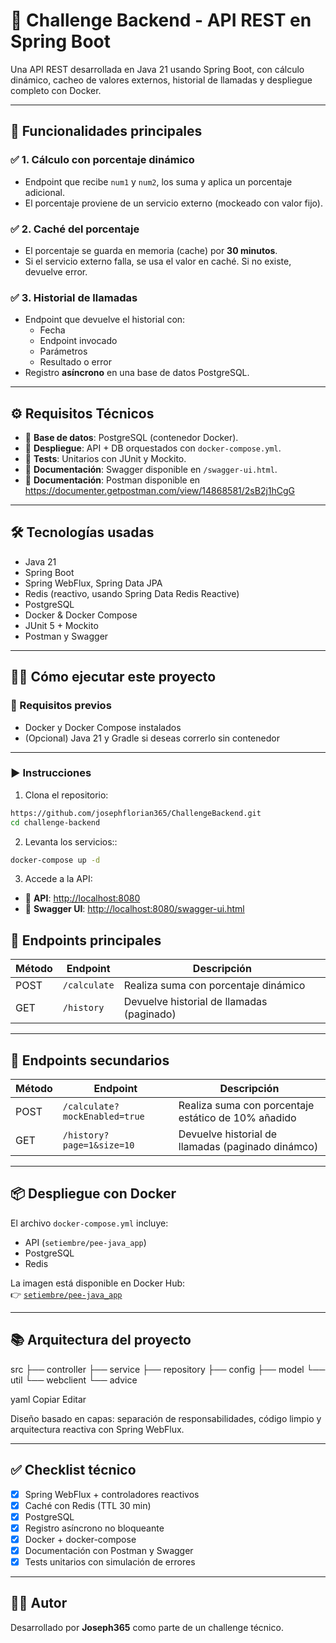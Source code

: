 # 🚀 Challenge Backend - API REST en Spring Boot

Una API REST desarrollada en Java 21 usando Spring Boot, con cálculo dinámico, cacheo de valores externos, historial de llamadas y despliegue completo con Docker.

---

## 📌 Funcionalidades principales

### ✅ 1. Cálculo con porcentaje dinámico
- Endpoint que recibe `num1` y `num2`, los suma y aplica un porcentaje adicional.
- El porcentaje proviene de un servicio externo (mockeado con valor fijo).

### ✅ 2. Caché del porcentaje
- El porcentaje se guarda en memoria (cache) por **30 minutos**.
- Si el servicio externo falla, se usa el valor en caché. Si no existe, devuelve error.

### ✅ 3. Historial de llamadas
- Endpoint que devuelve el historial con:
  - Fecha
  - Endpoint invocado
  - Parámetros
  - Resultado o error
- Registro **asíncrono** en una base de datos PostgreSQL.

---

## ⚙️ Requisitos Técnicos

- 🐘 **Base de datos**: PostgreSQL (contenedor Docker).
- 🐳 **Despliegue**: API + DB orquestados con `docker-compose.yml`.
- 🧪 **Tests**: Unitarios con JUnit y Mockito.
- 📄 **Documentación**: Swagger disponible en `/swagger-ui.html`.
- 📄 **Documentación**: Postman disponible en https://documenter.getpostman.com/view/14868581/2sB2j1hCgG
---

## 🛠️ Tecnologías usadas

- Java 21  
- Spring Boot  
- Spring WebFlux, Spring Data JPA  
- Redis (reactivo, usando Spring Data Redis Reactive)  
- PostgreSQL  
- Docker & Docker Compose  
- JUnit 5 + Mockito  
- Postman y Swagger

---

## 🧑‍💻 Cómo ejecutar este proyecto

### 🔧 Requisitos previos

- Docker y Docker Compose instalados
- (Opcional) Java 21 y Gradle si deseas correrlo sin contenedor

---

### ▶️ Instrucciones

1. Clona el repositorio:
```bash
https://github.com/josephflorian365/ChallengeBackend.git
cd challenge-backend
```
2. Levanta los servicios::
```bash
docker-compose up -d
```
3. Accede a la API:
- 🧩 **API**: [http://localhost:8080](http://localhost:8080)
- 📄 **Swagger UI**: [http://localhost:8080/swagger-ui.html](http://localhost:8080/swagger-ui.html)

## 🧭 Endpoints principales

| Método | Endpoint     | Descripción                                 |
|--------|--------------|---------------------------------------------|
| POST    | `/calculate` | Realiza suma con porcentaje dinámico        |
| GET    | `/history`   | Devuelve historial de llamadas (paginado)   |

---
## 🧭 Endpoints secundarios
| Método | Endpoint                                     | Descripción                                 |
|--------|----------------------------------------------|---------------------------------------------|
| POST   | `/calculate?mockEnabled=true`                | Realiza suma con porcentaje estático de 10% añadido        |
| GET    | `/history?page=1&size=10`                    | Devuelve historial de llamadas (paginado dinámco)   |

---

## 📦 Despliegue con Docker

El archivo `docker-compose.yml` incluye:

- API (`setiembre/pee-java_app`)
- PostgreSQL
- Redis

La imagen está disponible en Docker Hub:  
👉 [`setiembre/pee-java_app`](https://hub.docker.com/r/setiembre/pee-java_app)

---

## 📚 Arquitectura del proyecto

src ├── controller ├── service ├── repository ├── config ├── model └── util └── webclient └── advice

yaml
Copiar
Editar

Diseño basado en capas: separación de responsabilidades, código limpio y arquitectura reactiva con Spring WebFlux.

---

## ✅ Checklist técnico

- [x] Spring WebFlux + controladores reactivos
- [x] Caché con Redis (TTL 30 min)
- [x] PostgreSQL
- [x] Registro asíncrono no bloqueante
- [x] Docker + docker-compose
- [x] Documentación con Postman y Swagger
- [x] Tests unitarios con simulación de errores

---

## 👨‍💻 Autor

Desarrollado por **Joseph365** como parte de un challenge técnico.
